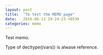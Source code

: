 ```yaml
---
layout: post
title:  "To test the MEMO page"
date:   2016-06-13 19:24:23 +0530
categories: memo
---
```

Test memo.

Type of decltype((vars)) is alwase reference.
